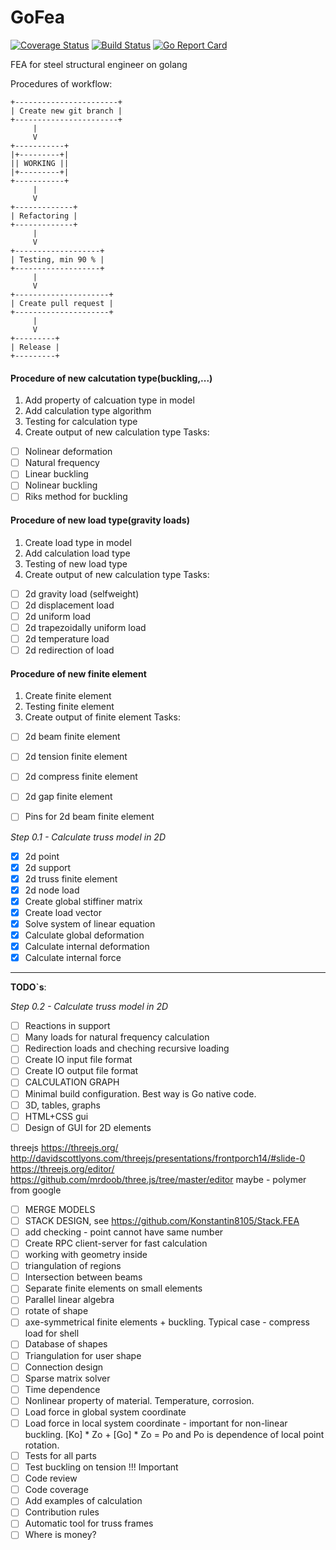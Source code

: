 # GoFea

[![Coverage Status](https://coveralls.io/repos/github/Konstantin8105/GoFea/badge.svg?branch=master)](https://coveralls.io/github/Konstantin8105/GoFea?branch=master)
[![Build Status](https://travis-ci.org/Konstantin8105/GoFea.svg?branch=master)](https://travis-ci.org/Konstantin8105/GoFea)
[![Go Report Card](https://goreportcard.com/badge/github.com/Konstantin8105/GoFea)](https://goreportcard.com/report/github.com/Konstantin8105/GoFea)

FEA for steel structural engineer on golang

Procedures of workflow:
```
+-----------------------+
| Create new git branch |
+-----------------------+
     |
	 V
+-----------+
|+---------+|
|| WORKING ||
|+---------+|
+-----------+
     |
	 V
+-------------+
| Refactoring |
+-------------+
     |
	 V
+-------------------+
| Testing, min 90 % |
+-------------------+
     |
	 V
+---------------------+
| Create pull request |
+---------------------+
     |
	 V
+---------+
| Release |
+---------+
```

#### Procedure of new calcutation type(buckling,...)
1. Add property of calcuation type in model
2. Add calculation type algorithm
3. Testing for calculation type
4. Create output of new calculation type
Tasks:
- [ ] Nolinear deformation
- [ ] Natural frequency
- [ ] Linear buckling
- [ ] Nolinear buckling
- [ ] Riks method for buckling

#### Procedure of new load type(gravity loads)
1. Create load type in model
2. Add calculation load type
3. Testing of new load type
4. Create output of new calculation type
Tasks:
- [ ] 2d gravity load (selfweight)
- [ ] 2d displacement load
- [ ] 2d uniform load
- [ ] 2d trapezoidally uniform load
- [ ] 2d temperature load
- [ ] 2d redirection of load

#### Procedure of new finite element
1. Create finite element
2. Testing finite element
3. Create output of finite element
Tasks:
- [ ] 2d beam finite element
- [ ] 2d tension finite element
- [ ] 2d compress finite element
- [ ] 2d gap finite element
- [ ] Pins for 2d beam finite element



*Step 0.1 - Calculate truss model in 2D*

- [x] 2d point
- [x] 2d support
- [x] 2d truss finite element
- [x] 2d node load
- [x] Create global stiffiner matrix
- [x] Create load vector
- [x] Solve system of linear equation
- [x] Calculate global deformation
- [x] Calculate internal deformation
- [x] Calculate internal force

---------------------

**TODO`s**:


*Step 0.2 - Calculate truss model in 2D*

- [ ] Reactions in support
- [ ] Many loads for natural frequency calculation
- [ ] Redirection loads and cheching recursive loading
- [ ] Create IO input  file format
- [ ] Create IO output file format
- [ ] CALCULATION GRAPH
- [ ] Minimal build configuration. Best way is Go native code.
- [ ] 3D, tables, graphs
- [ ] HTML+CSS gui
- [ ] Design of GUI for 2D elements

threejs
https://threejs.org/
http://davidscottlyons.com/threejs/presentations/frontporch14/#slide-0
https://threejs.org/editor/
https://github.com/mrdoob/three.js/tree/master/editor
maybe - polymer from google

- [ ] MERGE MODELS
- [ ] STACK DESIGN, see https://github.com/Konstantin8105/Stack.FEA
- [ ] add checking - point cannot have same number
- [ ] Create RPC client-server for fast calculation
- [ ] working with geometry inside
- [ ] triangulation of regions
- [ ] Intersection between beams
- [ ] Separate finite elements on small elements
- [ ] Parallel linear algebra
- [ ] rotate of shape
- [ ] axe-symmetrical finite elements + buckling. Typical case - compress load for shell
- [ ] Database of shapes
- [ ] Triangulation for user shape
- [ ] Connection design
- [ ] Sparse matrix solver
- [ ] Time dependence
- [ ] Nonlinear property of material. Temperature, corrosion.
- [ ] Load force in global system coordinate
- [ ] Load force in local system coordinate - important for non-linear buckling. [Ko] * Zo + [Go] * Zo = Po and Po is dependence of local point rotation.
- [ ] Tests for all parts
- [ ] Test buckling on tension !!! Important
- [ ] Code review
- [ ] Code coverage
- [ ] Add examples of calculation
- [ ] Contribution rules
- [ ] Automatic tool for truss frames
- [ ] Where is money?

